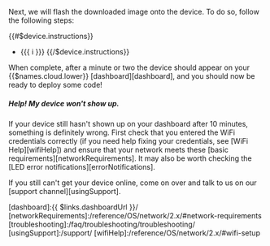Next, we will flash the downloaded image onto the device. To do so, follow the following steps:

<!-- Loop through device instructions-->
{{#$device.instructions}}
  * {{{ i }}} 
{{/$device.instructions}}

When complete, after a minute or two the device should appear on your {{$names.cloud.lower}} [dashboard][dashboard], and you should now be ready to deploy some code!

##### Help! My device won't show up.
If your device still hasn't shown up on your dashboard after 10 minutes, something is definitely wrong. First check that you entered the WiFi credentials correctly (if you need help fixing your credentials, see [WiFi Help][wifiHelp]) and ensure that your network meets these [basic requirements][networkRequirements]. It may also be worth checking the [LED error notifications][errorNotifications].

If you still can't get your device online, come on over and talk to us on our [support channel][usingSupport].

[dashboard]:{{ $links.dashboardUrl }}/
[networkRequirements]:/reference/OS/network/2.x/#network-requirements
[troubleshooting]:/faq/troubleshooting/troubleshooting/
[usingSupport]:/support/
[wifiHelp]:/reference/OS/network/2.x/#wifi-setup
